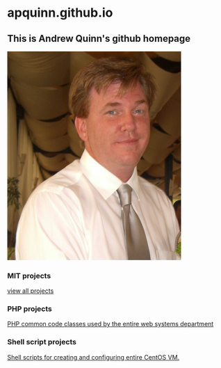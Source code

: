# apquinn.github.io

## This is Andrew Quinn's github homepage
<img src="CIMG0130.JPG" width="400">

### MIT projects
<a href="https://github.com/apquinn/example-code/tree/main/mit-projects">view all projects</a>

### PHP projects
<a href="https://github.com/apquinn/example-code/tree/main/php">PHP common code classes used by the entire web systems department</a>

### Shell script projects
<a href="https://github.com/apquinn/example-code/tree/main/shellScripts">Shell scripts for creating and configuring entire CentOS VM.</a>


